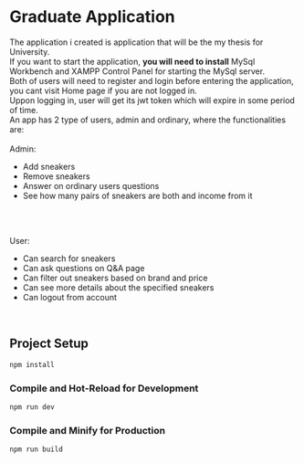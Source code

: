 # Graduate Application

The application i created is application that will be the my thesis for University.
<br />
If you want to start the application, <b>you will need to install</b> MySql Workbench and XAMPP Control Panel for starting the MySql server.
<br />
Both of users will need to register and login before entering the application, you cant visit Home page if you are not logged in.
<br />
Uppon logging in, user will get its jwt token which will expire in some period of time.
<br />
An app has 2 type of users, admin and ordinary, where the functionalities are:
<br />
<br />
Admin: 
- Add sneakers
- Remove sneakers
- Answer on ordinary users questions
- See how many pairs of sneakers are both and income from it
<br />
<br />

User:
- Can search for sneakers
- Can ask questions on Q&A page
- Can filter out sneakers based on brand and price
- Can see more details about the specified sneakers
- Can logout from account
<br />

## Project Setup

```sh
npm install
```

### Compile and Hot-Reload for Development

```sh
npm run dev
```

### Compile and Minify for Production

```sh
npm run build
```
